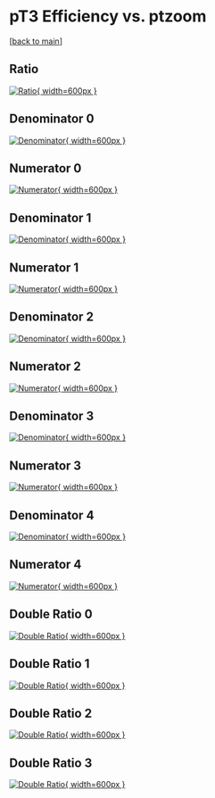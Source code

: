 # pT3 Efficiency vs. ptzoom

[[back to main](./)]



## Ratio

[![Ratio](../mtv/var/pT3_vtr_0_1_eff_ptzoom.png){ width=600px }](../mtv/var/pT3_vtr_0_1_eff_ptzoom.pdf)

## Denominator 0

[![Denominator](../mtv/den/pT3_vtr_0_1_eff_ptzoom_den0.png){ width=600px }](../mtv/den/pT3_vtr_0_1_eff_ptzoom_den0.pdf)

## Numerator 0

[![Numerator](../mtv/num/pT3_vtr_0_1_eff_ptzoom_num0.png){ width=600px }](../mtv/num/pT3_vtr_0_1_eff_ptzoom_num0.pdf)

## Denominator 1

[![Denominator](../mtv/den/pT3_vtr_0_1_eff_ptzoom_den1.png){ width=600px }](../mtv/den/pT3_vtr_0_1_eff_ptzoom_den1.pdf)

## Numerator 1

[![Numerator](../mtv/num/pT3_vtr_0_1_eff_ptzoom_num1.png){ width=600px }](../mtv/num/pT3_vtr_0_1_eff_ptzoom_num1.pdf)

## Denominator 2

[![Denominator](../mtv/den/pT3_vtr_0_1_eff_ptzoom_den2.png){ width=600px }](../mtv/den/pT3_vtr_0_1_eff_ptzoom_den2.pdf)

## Numerator 2

[![Numerator](../mtv/num/pT3_vtr_0_1_eff_ptzoom_num2.png){ width=600px }](../mtv/num/pT3_vtr_0_1_eff_ptzoom_num2.pdf)

## Denominator 3

[![Denominator](../mtv/den/pT3_vtr_0_1_eff_ptzoom_den3.png){ width=600px }](../mtv/den/pT3_vtr_0_1_eff_ptzoom_den3.pdf)

## Numerator 3

[![Numerator](../mtv/num/pT3_vtr_0_1_eff_ptzoom_num3.png){ width=600px }](../mtv/num/pT3_vtr_0_1_eff_ptzoom_num3.pdf)

## Denominator 4

[![Denominator](../mtv/den/pT3_vtr_0_1_eff_ptzoom_den4.png){ width=600px }](../mtv/den/pT3_vtr_0_1_eff_ptzoom_den4.pdf)

## Numerator 4

[![Numerator](../mtv/num/pT3_vtr_0_1_eff_ptzoom_num4.png){ width=600px }](../mtv/num/pT3_vtr_0_1_eff_ptzoom_num4.pdf)

## Double Ratio 0

[![Double Ratio](../mtv/ratio/pT3_vtr_0_1_eff_ptzoom_ratio0.png){ width=600px }](../mtv/ratio/pT3_vtr_0_1_eff_ptzoom_ratio0.pdf)

## Double Ratio 1

[![Double Ratio](../mtv/ratio/pT3_vtr_0_1_eff_ptzoom_ratio1.png){ width=600px }](../mtv/ratio/pT3_vtr_0_1_eff_ptzoom_ratio1.pdf)

## Double Ratio 2

[![Double Ratio](../mtv/ratio/pT3_vtr_0_1_eff_ptzoom_ratio2.png){ width=600px }](../mtv/ratio/pT3_vtr_0_1_eff_ptzoom_ratio2.pdf)

## Double Ratio 3

[![Double Ratio](../mtv/ratio/pT3_vtr_0_1_eff_ptzoom_ratio3.png){ width=600px }](../mtv/ratio/pT3_vtr_0_1_eff_ptzoom_ratio3.pdf)

